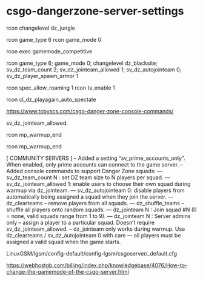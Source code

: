 # csgo-dangerzone-server-settings

rcon changelevel dz_jungle

rcon game_type 6
rcon game_mode 0

rcon exec gamemode_competitive

rcon game_type 6; game_mode 0; changelevel dz_blacksite; sv_dz_team_count 2; sv_dz_jointeam_allowed 1; sv_dz_autojointeam 0; sv_dz_player_spawn_armor 1

rcon spec_allow_roaming 1
rcon tv_enable 1

rcon cl_dz_playagain_auto_spectate 

https://www.tobyscs.com/csgo-danger-zone-console-commands/

 sv_dz_jointeam_allowed.
 
 rcon mp_warmup_end 
 
rcon mp_warmup_end
 
 
 [ COMMUNITY SERVERS ]
– Added a setting “sv_prime_accounts_only”. When enabled, only prime accounts can connect to the game server.
– Added console commands to support Danger Zone squads:
— sv_dz_team_count N : set DZ team size to N players per squad.
— sv_dz_jointeam_allowed 1: enable users to choose their own squad during warmup via dz_jointeam.
— sv_dz_autojointeam 0: disable players from automatically being assigned a squad when they join the server.
— dz_clearteams – remove players from all squads.
— dz_shuffle_teams – shuffle all players onto random squads.
— dz_jointeam N : Join squad #N (0 = none, valid squads range from 1 to 9).
— dz_jointeam N : Server admins only – assign a player to a particular squad. Doesn’t require sv_dz_jointeam_allowed.
– dz_jointeam only works during warmup. Use dz_clearteams / sv_dz_autojointeam 0 with care — all players must be assigned a valid squad when the game starts.


LinuxGSM/lgsm/config-default/config-lgsm/csgoserver/_default.cfg

https://webhostgb.com/billing/index.php/knowledgebase/4076/How-to-change-the-gamemode-of-the-csgo-server.html
